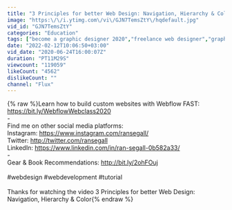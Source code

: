 ```yaml
---
title: "3 Principles for better Web Design: Navigation, Hierarchy & Color"
image: "https:\/\/i.ytimg.com\/vi\/GJN7TemsZtY\/hqdefault.jpg"
vid_id: "GJN7TemsZtY"
categories: "Education"
tags: ["become a graphic designer 2020","freelance web designer","graphic designer job"]
date: "2022-02-12T10:06:50+03:00"
vid_date: "2020-06-24T16:00:07Z"
duration: "PT11M29S"
viewcount: "119059"
likeCount: "4562"
dislikeCount: ""
channel: "Flux"
---
```

{% raw %}Learn how to build custom websites with Webflow FAST:<br /><a rel="nofollow" target="blank" href="https://bit.ly/WebflowWebclass2020">https://bit.ly/WebflowWebclass2020</a><br />-<br />Find me on other social media platforms:<br />Instagram: <a rel="nofollow" target="blank" href="https://www.instagram.com/ransegall/">https://www.instagram.com/ransegall/</a><br />Twitter: <a rel="nofollow" target="blank" href="http://twitter.com/ransegall">http://twitter.com/ransegall</a><br />LinkedIn: <a rel="nofollow" target="blank" href="https://www.linkedin.com/in/ran-segall-0b582a33/">https://www.linkedin.com/in/ran-segall-0b582a33/</a><br />-<br />Gear &amp; Book Recommendations: <a rel="nofollow" target="blank" href="http://bit.ly/2ohFOuj">http://bit.ly/2ohFOuj</a><br /><br />#webdesign #webdevelopment #tutorial<br /><br />Thanks for watching the video 3 Principles for better Web Design: Navigation, Hierarchy &amp; Color{% endraw %}

